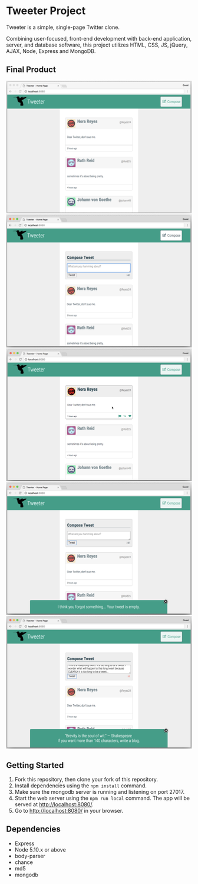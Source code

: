 # Tweeter Project

Tweeter is a simple, single-page Twitter clone.

Combining user-focused, front-end development with back-end application, server, and database software, this project utilizes HTML, CSS, JS, jQuery, AJAX, Node, Express and MongoDB.

## Final Product

!["Screenshot of Tweeter"](https://github.com/djwendo/tweeter/blob/master/docs/tweeter-landing-page.png?raw=true)
!["Toggle Compose and hover on Compose"](https://github.com/djwendo/tweeter/blob/master/docs/toggle-compose.png?raw=true)
!["Hover on tweet"](https://github.com/djwendo/tweeter/blob/master/docs/tweet-hover.png?raw=true)
!["Flash Message for empty tweet"](https://github.com/djwendo/tweeter/blob/master/docs/flash-message-empty-tweet.png?raw=true)
!["Flash Message when tweet is too long"](https://github.com/djwendo/tweeter/blob/master/docs/flash-message-long-tweet.png?raw=true)

## Getting Started

1. Fork this repository, then clone your fork of this repository.
2. Install dependencies using the `npm install` command.
3. Make sure the mongodb server is running and listening on port 27017.
4. Start the web server using the `npm run local` command. The app will be served at <http://localhost:8080/>.
5. Go to <http://localhost:8080/> in your browser.

## Dependencies

- Express
- Node 5.10.x or above
- body-parser
- chance
- md5
- mongodb